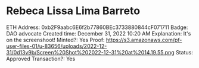# Rebeca Lissa Lima Barreto

ETH Address: 0xb2F9aabc6E6f2b77860BEc3733880844cF071711
Badge: DAO advocate
Created time: December 31, 2022 10:20 AM
Explanation: It's on the screenshoot! 
Minted?: Yes
Proof: https://s3.amazonaws.com/pf-user-files-01/u-83656/uploads/2022-12-31/0d13v9b/Screen%20Shot%202022-12-31%20at%2014.19.55.png
Status: Approved
Transaction?: Yes